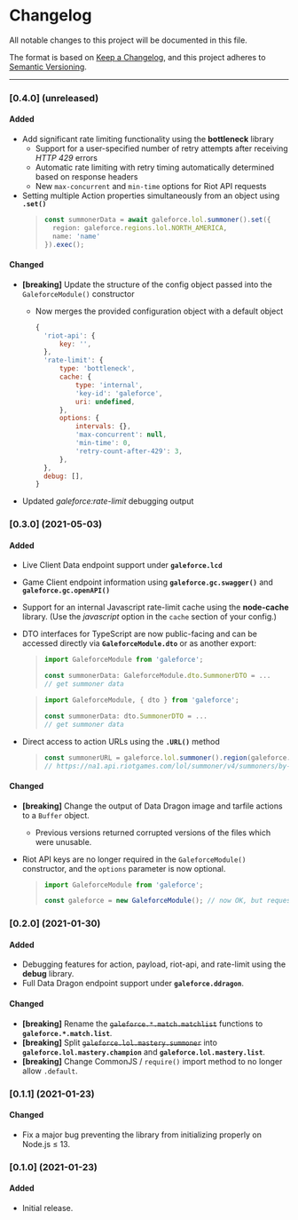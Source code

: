 # Changelog

All notable changes to this project will be documented in this file.

The format is based on [Keep a Changelog](https://keepachangelog.com/en/1.0.0/), and this project adheres to [Semantic Versioning](https://semver.org/spec/v2.0.0.html).

---

### [0.4.0] (unreleased)

#### Added

- Add significant rate limiting functionality using the **bottleneck** library
  - Support for a user-specified number of retry attempts after receiving *HTTP 429* errors
  - Automatic rate limiting with retry timing automatically determined based on response headers
  - New `max-concurrent` and `min-time` options for Riot API requests
- Setting multiple Action properties simultaneously from an object using **`.set()`**
  >
  > ```typescript
  > const summonerData = await galeforce.lol.summoner().set({
  >   region: galeforce.regions.lol.NORTH_AMERICA,
  >   name: 'name'
  >}).exec();
  > ```

#### Changed

- **[breaking]** Update the structure of the config object passed into the `GaleforceModule()` constructor
  - Now merges the provided configuration object with a default object

    ```javascript
    {
      'riot-api': {
          key: '',
      },
      'rate-limit': {
          type: 'bottleneck',
          cache: {
              type: 'internal',
              'key-id': 'galeforce',
              uri: undefined,
          },
          options: {
              intervals: {},
              'max-concurrent': null,
              'min-time': 0,
              'retry-count-after-429': 3,
          },
      },
      debug: [],
    }
    ```
- Updated *galeforce:rate-limit* debugging output

### [0.3.0] (2021-05-03)

#### Added

- Live Client Data endpoint support under **`galeforce.lcd`**
- Game Client endpoint information using **`galeforce.gc.swagger()`** and **`galeforce.gc.openAPI()`**
- Support for an internal Javascript rate-limit cache using the **node-cache** library. (Use the *javascript* option in the `cache` section of your config.)
- DTO interfaces for TypeScript are now public-facing and can be accessed directly via **`GaleforceModule.dto`** or as another export:
  >
  > ```typescript
  > import GaleforceModule from 'galeforce';
  > 
  > const summonerData: GaleforceModule.dto.SummonerDTO = ... 
  > // get summoner data
  > ```

  > ```typescript
  > import GaleforceModule, { dto } from 'galeforce';
  > 
  > const summonerData: dto.SummonerDTO = ...
  > // get summoner data
  > ```
- Direct access to action URLs using the **`.URL()`** method
  >
  > ```typescript
  > const summonerURL = galeforce.lol.summoner().region(galeforce.regions.lol.NORTH_AMERICA).name('name').URL();
  > // https://na1.api.riotgames.com/lol/summoner/v4/summoners/by-name/name
  > ```

#### Changed

- **[breaking]** Change the output of Data Dragon image and tarfile actions to a `Buffer` object.
  - Previous versions returned corrupted versions of the files which were unusable.
- Riot API keys are no longer required in the `GaleforceModule()` constructor, and the `options` parameter is now optional.

  > ```typescript
  > import GaleforceModule from 'galeforce';
  > 
  > const galeforce = new GaleforceModule(); // now OK, but requests requiring an API key will return a 401 Unauthorized error.
  > ```

### [0.2.0] (2021-01-30)

#### Added

- Debugging features for action, payload, riot-api, and rate-limit using the **debug** library.
- Full Data Dragon endpoint support under **`galeforce.ddragon`**.

#### Changed

- **[breaking]** Rename the ~~`galeforce.*.match.matchlist`~~ functions to **`galeforce.*.match.list`**.
- **[breaking]** Split ~~`galeforce.lol.mastery.summoner`~~ into **`galeforce.lol.mastery.champion`** and **`galeforce.lol.mastery.list`**.
- **[breaking]** Change CommonJS / `require()` import method to no longer allow `.default`.

### [0.1.1] (2021-01-23)

#### Changed

- Fix a major bug preventing the library from initializing properly on Node.js ≤ 13.

### [0.1.0] (2021-01-23)

#### Added

- Initial release.
